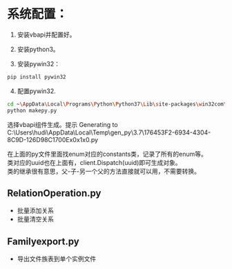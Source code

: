 # 系统配置：

1. 安装vbapi并配置好。

2. 安装python3。

3. 安装pywin32：

```bash
pip install pywin32
```

4. 配置pywin32.  

```bash
cd ~\AppData\Local\Programs\Python\Python37\Lib\site-packages\win32com\client
python makepy.py
```

选择vbapi组件生成。提示 Generating to C:\Users\hudi\AppData\Local\Temp\gen_py\3.7\176453F2-6934-4304-8C9D-126D98C1700Ex0x1x0.py

在上面的py文件里面找enum对应的constants类，记录了所有的enum等。  
类对应的uuid也在上面有，client.Dispatch(uuid)即可生成对象。  
类的继承很有意思，父-子-另一个父的方法直接就可以用，不需要转换。  

## RelationOperation.py

- 批量添加关系
- 批量清空关系

## Familyexport.py

- 导出文件族表到单个实例文件
